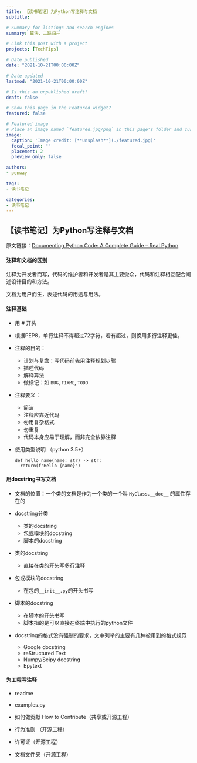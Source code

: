 ```yaml
---
title: 【读书笔记】为Python写注释与文档
subtitle: 

# Summary for listings and search engines
summary: 算法，二路归并

# Link this post with a project
projects: [TechTips]

# Date published
date: "2021-10-21T00:00:00Z"

# Date updated
lastmod: "2021-10-21T00:00:00Z"

# Is this an unpublished draft?
draft: false

# Show this page in the Featured widget?
featured: false

# Featured image
# Place an image named `featured.jpg/png` in this page's folder and customize its options here.
image:
  caption: 'Image credit: [**Unsplash**](./featured.jpg)'
  focal_point: ""
  placement: 2
  preview_only: false

authors:
- penway

tags:
- 读书笔记

categories:
- 读书笔记
---
```



## 【读书笔记】为Python写注释与文档

原文链接：[Documenting Python Code: A Complete Guide – Real Python](https://realpython.com/documenting-python-code/)

#### 注释和文档的区别

注释为开发者而写，代码的维护者和开发者是其主要受众，代码和注释相互配合阐述设计目的和方法。

文档为用户而生，表述代码的用途与用法。

#### 注释基础

- 用 # 开头
- 根据PEP8，单行注释不得超过72字符，若有超过，则换用多行注释更佳。

- 注释的目的：
  - 计划与复盘：写代码前先用注释规划步骤
  - 描述代码
  - 解释算法
  - 做标记：如 `BUG`, `FIXME`, `TODO`
- 注释要义：
  - 简洁
  - 注释应靠近代码
  - 勿用复杂格式
  - 勿重复
  - 代码本身应易于理解，而非完全依靠注释

- 使用类型说明 （python 3.5+）

  ```
  def hello_name(name: str) -> str:
  	return(f"Hello {name}")
  ```

#### 用docstring书写文档

- 文档的位置：一个类的文档是作为一个类的一个叫 `MyClass.__doc__` 的属性存在的

- docstring分类
  - 类的docstring
  - 包或模块的docstring
  - 脚本的docstring
- 类的docstring
  - 直接在类的开头写多行注释

- 包或模块的docstring
  - 在包的`__init__.py`的开头书写
- 脚本的docstring
  - 在脚本的开头书写
  - 脚本指的是可以直接在终端中执行的python文件

- docstring的格式没有强制的要求，文中列举的主要有几种被用到的格式规范
  - Google docstring
  - reStructured Text
  - Numpy/Scipy docstring
  - Epytext

#### 为工程写注释

- readme
- examples.py
- 如何做贡献 How to Contribute（共享或开源工程）
- 行为准则 （开源工程）

- 许可证（开源工程）
- 文档文件夹（开源工程）
